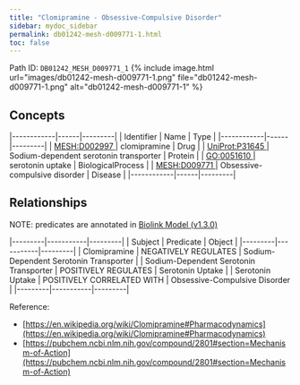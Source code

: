 ```yaml
---
title: "Clomipramine - Obsessive-Compulsive Disorder"
sidebar: mydoc_sidebar
permalink: db01242-mesh-d009771-1.html
toc: false 
---
```



Path ID: `DB01242_MESH_D009771_1`
{% include image.html url="images/db01242-mesh-d009771-1.png" file="db01242-mesh-d009771-1.png" alt="db01242-mesh-d009771-1" %}

## Concepts

|------------|------|---------|
| Identifier | Name | Type    |
|------------|------|---------|
| <a href="https://identifiers.org/MESH:D002997">MESH:D002997 </a> | clomipramine | Drug |
| <a href="https://identifiers.org/UniProt:P31645">UniProt:P31645 </a> | Sodium-dependent serotonin transporter | Protein |
| <a href="https://identifiers.org/GO:0051610">GO:0051610 </a> | serotonin uptake | BiologicalProcess |
| <a href="https://identifiers.org/MESH:D009771">MESH:D009771 </a> | Obsessive-compulsive disorder | Disease |
|------------|------|---------|

## Relationships


NOTE: predicates are annotated in <a href="https://github.com/biolink/biolink-model/releases/tag/v1.3.0">Biolink Model (v1.3.0)</a>

|---------|-----------|---------|
| Subject | Predicate | Object  |
|---------|-----------|---------|
| Clomipramine | NEGATIVELY REGULATES | Sodium-Dependent Serotonin Transporter |
| Sodium-Dependent Serotonin Transporter | POSITIVELY REGULATES | Serotonin Uptake |
| Serotonin Uptake | POSITIVELY CORRELATED WITH | Obsessive-Compulsive Disorder |
|---------|-----------|---------|

Reference: 
  - [https://en.wikipedia.org/wiki/Clomipramine#Pharmacodynamics](https://en.wikipedia.org/wiki/Clomipramine#Pharmacodynamics)
  - [https://pubchem.ncbi.nlm.nih.gov/compound/2801#section=Mechanism-of-Action](https://pubchem.ncbi.nlm.nih.gov/compound/2801#section=Mechanism-of-Action)
